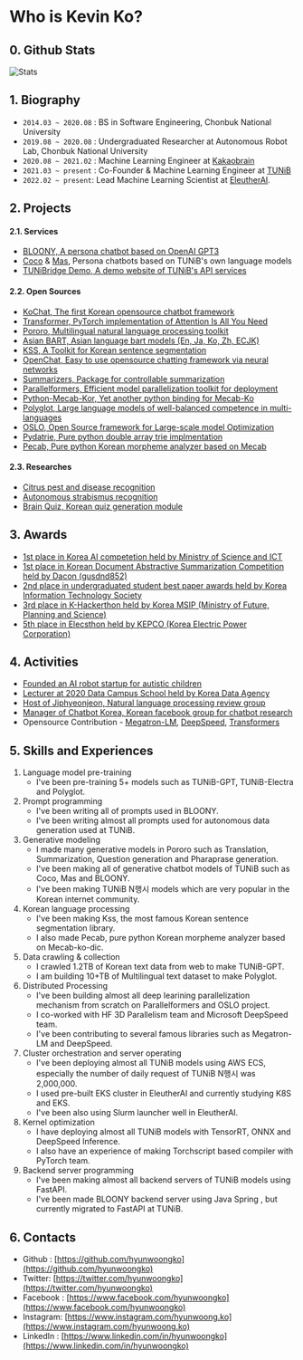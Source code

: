 # Who is Kevin Ko?
## 0. Github Stats
![Stats](https://github-readme-stats.vercel.app/api?username=hyunwoongko)

## 1. Biography
- `2014.03 ~ 2020.08` : BS in Software Engineering, Chonbuk National University
- `2019.08 ~ 2020.08` : Undergraduated Researcher at Autonomous Robot Lab, Chonbuk National University
- `2020.08 ~ 2021.02` : Machine Learning Engineer at [Kakaobrain](https://github.com/kakaobrain)
- `2021.03 ~ present` : Co-Founder & Machine Learning Engineer at [TUNiB](https://github.com/tunib-ai)
- `2022.02 ~ present`: Lead Machine Learning Scientist at [EleutherAI](https://github.com/EleutherAI).

## 2. Projects
#### 2.1. Services
- [BLOONY, A persona chatbot based on OpenAI GPT3](https://bloony.ai)
- [Coco](https://tunib.ai/video/%EB%94%94%EC%96%B4%EB%A9%94%EC%9D%B4%ED%8A%B8_%EC%86%8C%EA%B0%9C%EC%98%81%EC%83%81_%EC%BD%94%EC%BD%94%ED%8E%B8.mp4) & [Mas](https://tunib.ai/video/%EB%94%94%EC%96%B4%EB%A9%94%EC%9D%B4%ED%8A%B8_%EC%86%8C%EA%B0%9C%EC%98%81%EC%83%81_%EB%A7%88%EC%8A%A4%ED%8E%B8.mp4), Persona chatbots based on TUNiB's own language models
- [TUNiBridge Demo, A demo website of TUNiB's API services](https://demo.tunibridge.ai/)

#### 2.2. Open Sources
- [KoChat, The first Korean opensource chatbot framework](https://github.com/hyunwoongko/kochat)
- [Transformer, PyTorch implementation of Attention Is All You Need](https://github.com/hyunwoongko/transformer)
- [Pororo, Multilingual natural language processing toolkit](https://github.com/kakaobrain/pororo)
- [Asian BART, Asian language bart models (En, Ja, Ko, Zh, ECJK)](https://github.com/kakaobrain/asian-bart)
- [KSS, A Toolkit for Korean sentence segmentation](https://github.com/hyunwoongko/kss)
- [OpenChat, Easy to use opensource chatting framework via neural networks](https://github.com/hyunwoongko/openchat)
- [Summarizers, Package for controllable summarization](https://github.com/hyunwoongko/summarizers)
- [Parallelformers, Efficient model parallelization toolkit for deployment](https://github.com/tunib-ai/parallelformers)
- [Python-Mecab-Kor, Yet another python binding for Mecab-Ko](https://github.com/hyunwoongko/python-mecab-kor)
- [Polyglot, Large language models of well-balanced competence in multi-languages](https://github.com/EleutherAI/polyglot)
- [OSLO, Open Source framework for Large-scale model Optimization](https://github.com/EleutherAI/oslo)
- [Pydatrie, Pure python double array trie implmentation](https://githug.com/hyunwoongko/pydatrie)
- [Pecab, Pure python Korean morpheme analyzer based on Mecab](https://githug.com/hyunwoongko/pecab)

#### 2.3. Researches
- [Citrus pest and disease recognition](https://github.com/hyunwoongko/citrus-pest-disease-recognition)
- [Autonomous strabismus recognition](https://github.com/hyunwoongko/strabismus-recognition)
- [Brain Quiz, Korean quiz generation module](https://github.com/hyunwoongko/hyunwoongko/blob/main/assets/brainquiz.gif)

## 3. Awards
- [1st place in Korea AI competetion held by Ministry of Science and ICT](https://m.etnews.com/20210715000270)
- [1st place in Korean Document Abstractive Summarization Competition held by Dacon (gusdnd852)](https://dacon.io/competitions/open/235673/leaderboard)
- [2nd place in undergraduated student best paper awards held by Korea Information Technology Society](http://www.todayan.com/news/articleView.html?idxno=230207)
- [3rd place in K-Hackerthon held by Korea MSIP (Ministry of Future, Planning and Science)](https://newsis.com/view/?id=NISX20181108_0000467462&cID=10808&pID=10800)
- [5th place in Elecsthon held by KEPCO (Korea Electric Power Corporation)](https://blog.kepco.co.kr/1310)

## 4. Activities
- [Founded an AI robot startup for autistic children](https://github.com/hyunwoongko/social-robot-bao)
- [Lecturer at 2020 Data Campus School held by Korea Data Agency](https://github.com/hyunwoongko/bigdata-lecture)
- [Host of Jiphyeonjeon, Natural language processing review group](https://github.com/jiphyeonjeon)
- [Manager of Chatbot Korea, Korean facebook group for chatbot research](https://facebook.com/groups/ChatbotDevKR)
- Opensource Contribution - [Megatron-LM](https://github.com/nvidia/Megatron-LM/commits?author=hyunwoongko), [DeepSpeed](https://github.com/microsoft/DeepSpeed/commits?author=hyunwoongko), [Transformers](https://github.com/huggingface/transformers/commits?author=hyunwoongko)

## 5. Skills and Experiences
1. Language model pre-training
    - I've been pre-training 5+ models such as TUNiB-GPT, TUNiB-Electra and Polyglot.
2. Prompt programming
    - I've been writing all of prompts used in BLOONY.
    - I've been writing almost all prompts used for autonomous data generation used at TUNiB.
3. Generative modeling
    - I made many generative models in Pororo such as Translation, Summarization, Question generation and Pharaprase generation.
    - I've been making all of generative chatbot models of TUNiB such as Coco, Mas and BLOONY.
    - I've been making TUNiB N행시 models which are very popular in the Korean internet community.
4. Korean language processing
    - I've been making Kss, the most famous Korean sentence segmentation library.
    - I also made Pecab, pure python Korean morpheme analyzer based on Mecab-ko-dic.
5. Data crawling & collection
    - I crawled 1.2TB of Korean text data from web to make TUNiB-GPT.
    - I am building 10+TB of Multilingual text dataset to make Polyglot.
6. Distributed Processing
    - I've been building almost all deep learining parallelization mechanism from scratch on Parallelformers and OSLO project.
    - I co-worked with HF 3D Parallelism team and Microsoft DeepSpeed team.
    - I've been contributing to several famous libraries such as Megatron-LM and DeepSpeed.
7. Cluster orchestration and server operating
    - I've been deploying almost all TUNiB models using AWS ECS, especially the number of daily request of TUNiB N행시 was 2,000,000.
    - I used pre-built EKS cluster in EleutherAI and currently studying K8S and EKS.
    - I've been also using Slurm launcher well in EleutherAI.
8. Kernel optimization
    - I have deploying almost all TUNiB models with TensorRT, ONNX and DeepSpeed Inference.
    - I also have an experience of making Torchscript based compiler with PyTorch team.
9. Backend server programming
    - I've been making almost all backend servers of TUNiB models using FastAPI.
    - I've been made BLOONY backend server using Java Spring , but currently migrated to FastAPI at TUNiB.

## 6. Contacts
- Github : [https://github.com/hyunwoongko](https://github.com/hyunwoongko)
- Twitter: [https://twitter.com/hyunwoongko](https://twitter.com/hyunwoongko)
- Facebook : [https://www.facebook.com/hyunwoongko](https://www.facebook.com/hyunwoongko)
- Instagram: [https://www.instagram.com/hyunwoong.ko](https://www.instagram.com/hyunwoong.ko)
- LinkedIn : [https://www.linkedin.com/in/hyunwoongko](https://www.linkedin.com/in/hyunwoongko)
